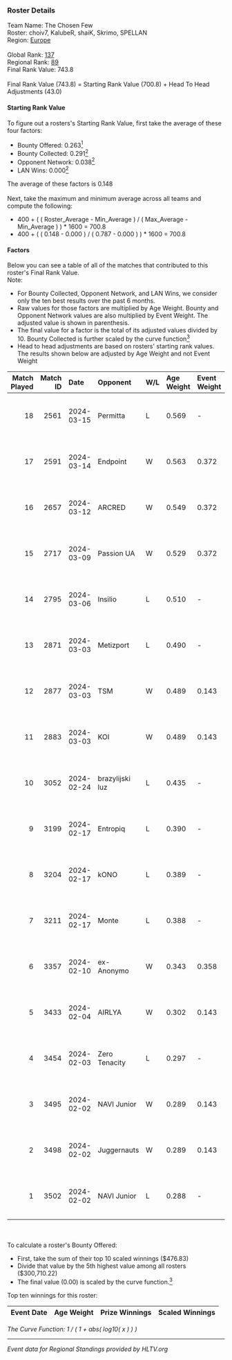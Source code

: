 ### Roster Details<br />
Team Name: The Chosen Few<br />
Roster: choiv7, KalubeR, shaiK, Skrimo, SPELLAN<br />
Region: [Europe]( ../standings_europe.md)<br />
<br />
Global Rank: [137](../standings_global.md)<br />
Regional Rank: [89]( ../standings_europe.md)<br />
Final Rank Value:  743.8<br />
<br />
Final Rank Value (743.8) = Starting Rank Value (700.8) + Head To Head Adjustments (43.0)<br />

#### Starting Rank Value<br />
To figure out a rosters's Starting Rank Value, first take the average of these four factors:<br />
- Bounty Offered: 0.263[<sup>1</sup>](#table2)
- Bounty Collected: 0.291[<sup>2</sup>](#table1)
- Opponent Network: 0.038[<sup>2</sup>](#table1)
- LAN Wins: 0.000[<sup>2</sup>](#table1)

The average of these factors is 0.148<br />
<br />
Next, take the maximum and minimum average across all teams and compute the following:<br />
- 400 + ( ( Roster_Average - Min_Average ) / ( Max_Average - Min_Average ) ) * 1600 = 700.8
- 400 + ( ( 0.148 - 0.000 ) / ( 0.787 - 0.000 ) ) * 1600 = 700.8


#### Factors<br />
Below you can see a table of all of the matches that contributed to this roster's Final Rank Value.<br />
Note:<br />

- For Bounty Collected, Opponent Network, and LAN Wins, we consider only the ten best results over the past 6 months.
- Raw values for those factors are multiplied by Age Weight. Bounty and Opponent Network values are also multiplied by Event Weight. The adjusted value is shown in parenthesis.
- The final value for a factor is the total of its adjusted values divided by 10. Bounty Collected is further scaled by the curve function[<sup>3</sup>](#curveFunction)
- Head to head adjustments are based on rosters' starting rank values. The results shown below are adjusted by Age Weight and not Event Weight
<span id="table1"></span><br />


| Match Played | Match ID | Date       | Opponent        | W/L | Age Weight | Event Weight | Bounty Collected | Opponent Network | LAN Wins  | H2H Adj. | Roster                                  |
| -: | -: | :- | :- | :- | :- | :- | :- | :- | :- | -: | :- |
|           18 |     2561 | 2024-03-15 | Permitta        | L   | 0.569      | -            | -                | -                | -         |    -3.36 | choiv7, KalubeR, shaiK, Skrimo, SPELLAN |
|           17 |     2591 | 2024-03-14 | Endpoint        | W   | 0.563      | 0.372        | 0.016 (0.003)    | 0.490 (0.103)    | 0 (0.000) |    12.85 | choiv7, KalubeR, shaiK, Skrimo, SPELLAN |
|           16 |     2657 | 2024-03-12 | ARCRED          | W   | 0.549      | 0.372        | 0.048 (0.010)    | 0.346 (0.071)    | 0 (0.000) |    11.88 | choiv7, KalubeR, shaiK, Skrimo, SPELLAN |
|           15 |     2717 | 2024-03-09 | Passion UA      | W   | 0.529      | 0.372        | 0.086 (0.017)    | 0.803 (0.158)    | 0 (0.000) |    14.14 | choiv7, KalubeR, shaiK, Skrimo, SPELLAN |
|           14 |     2795 | 2024-03-06 | Insilio         | L   | 0.510      | -            | -                | -                | -         |    -3.25 | choiv7, KalubeR, shaiK, Skrimo, SPELLAN |
|           13 |     2871 | 2024-03-03 | Metizport       | L   | 0.490      | -            | -                | -                | -         |    -2.62 | choiv7, KalubeR, shaiK, Skrimo, SPELLAN |
|           12 |     2877 | 2024-03-03 | TSM             | W   | 0.489      | 0.143        | 0.007 (0.000)    | 0.127 (0.009)    | 0 (0.000) |     8.64 | choiv7, KalubeR, shaiK, Skrimo, SPELLAN |
|           11 |     2883 | 2024-03-03 | KOI             | W   | 0.489      | 0.143        | 0.077 (0.005)    | 0.508 (0.035)    | 0 (0.000) |    14.51 | choiv7, KalubeR, shaiK, Skrimo, SPELLAN |
|           10 |     3052 | 2024-02-24 | brazylijski luz | L   | 0.435      | -            | -                | -                | -         |    -4.81 | choiv7, KalubeR, shaiK, Skrimo, SPELLAN |
|            9 |     3199 | 2024-02-17 | Entropiq        | L   | 0.390      | -            | -                | -                | -         |    -7.67 | choiv7, KalubeR, shaiK, Skrimo, SPELLAN |
|            8 |     3204 | 2024-02-17 | kONO            | L   | 0.389      | -            | -                | -                | -         |    -4.10 | choiv7, KalubeR, shaiK, Skrimo, SPELLAN |
|            7 |     3211 | 2024-02-17 | Monte           | L   | 0.388      | -            | -                | -                | -         |    -0.40 | choiv7, KalubeR, shaiK, Skrimo, SPELLAN |
|            6 |     3357 | 2024-02-10 | ex-Anonymo      | W   | 0.343      | 0.358        | 0.000 (0.000)    | 0.027 (0.003)    | 0 (0.000) |     3.93 | choiv7, KalubeR, shaiK, Skrimo, SPELLAN |
|            5 |     3433 | 2024-02-04 | AIRLYA          | W   | 0.302      | 0.143        | 0.000 (0.000)    | 0.021 (0.001)    | 0 (0.000) |     2.46 | choiv7, KalubeR, shaiK, Skrimo, SPELLAN |
|            4 |     3454 | 2024-02-03 | Zero Tenacity   | L   | 0.297      | -            | -                | -                | -         |    -0.88 | choiv7, KalubeR, shaiK, Skrimo, SPELLAN |
|            3 |     3495 | 2024-02-02 | NAVI Junior     | W   | 0.289      | 0.143        | 0.007 (0.000)    | 0.071 (0.003)    | 0 (0.000) |     4.70 | choiv7, KalubeR, shaiK, Skrimo, SPELLAN |
|            2 |     3498 | 2024-02-02 | Juggernauts     | W   | 0.289      | 0.143        | 0.000 (0.000)    | 0.000 (0.000)    | 0 (0.000) |     1.45 | choiv7, KalubeR, shaiK, Skrimo, SPELLAN |
|            1 |     3502 | 2024-02-02 | NAVI Junior     | L   | 0.288      | -            | -                | -                | -         |    -4.44 | choiv7, KalubeR, shaiK, Skrimo, SPELLAN |

<br />
<span id="table2"></span><br />
To calculate a roster's Bounty Offered:<br />

- First, take the sum of their top 10 scaled winnings ($476.83)
- Divide that value by the 5th highest value among all rosters ($300,710.22)
- The final value (0.00) is scaled by the curve function.[<sup>3</sup>](#curveFunction)

Top ten winnings for this roster:<br />

| Event Date | Age Weight | Prize Winnings | Scaled Winnings |
| :- | -: | :- | :- |


<span id="curveFunction"></span>_The Curve Function: 1 / ( 1 + abs( log10( x ) ) )_<br />

---
_Event data for Regional Standings provided by HLTV.org_<br />
